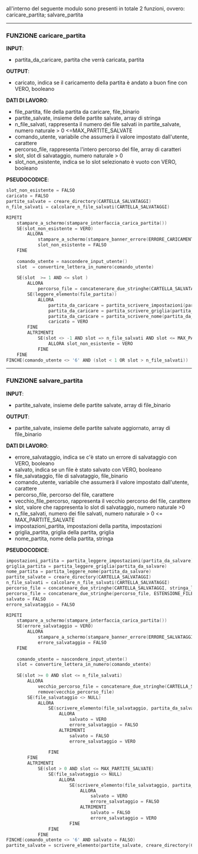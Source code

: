 all'interno del seguente modulo sono presenti in totale 2 funzioni, ovvero: 
caricare_partita; salvare_partita

---
### FUNZIONE  caricare_partita
**INPUT**:
- partita_da_caricare, partita che verrà caricata, partita

**OUTPUT**:
- caricato, indica se il caricamento della partita è andato a buon fine con VERO, booleano

**DATI DI LAVORO**:
- file_partita, file della partita da caricare, file_binario
- partite_salvate, insieme delle partite salvate, array di stringa
- n_file_salvati, rappresenta il numero dei file salvati in partite_salvate, numero naturale > 0 <=MAX_PARTITE_SALVATE 
- comando_utente, variabile che assumerà il valore impostato dall'utente, carattere
- percorso_file, rappresenta l'intero percorso del file, array di caratteri
- slot, slot di salvataggio, numero naturale > 0
- slot_non_esistente, indica se lo slot selezionato è vuoto con VERO, booleano

**PSEUDOCODICE**:
```C
slot_non_esistente = FALSO
caricato = FALSO
partite_salvate = creare_directory(CARTELLA_SALVATAGGI)
n_file_salvati = calcolare_n_file_salvati(CARTELLA_SALVATAGGI)

RIPETI
	stampare_a_schermo(stampare_interfaccia_carica_partita())
	SE(slot_non_esistente = VERO)
		ALLORA	
			stampare_a_schermo(stampare_banner_errore(ERRORE_CARICAMENTO))
			slot_non_esistente = FALSO
	FINE
	
	comando_utente = nascondere_input_utente()
	slot  = convertire_lettera_in_numero(comando_utente)
	
	SE(slot  >= 1 AND <= slot )
		ALLORA 
			percorso_file = concatenerare_due_stringhe(CARTELLA_SALVATAGGI, stringa_leggere_array(partite_salvate[slot - 1]))
		SE(leggere_elemento(file_partita))
			ALLORA 
				partita_da_caricare = partita_scrivere_impostazioni(partita_da_caricare, impostazioni_partita)
				partita_da_caricare = partita_scrivere_griglia(partita_da_caricare, griglia_partita)
				partita_da_caricare = partita_scrivere_nome(partita_da_caricare, nome_partita)
				caricato = VERO
		FINE	
		ALTRIMENTI 
			SE(slot <> -1 AND slot => n_file_salvati AND slot <= MAX_PARTITE_SALVATE))
				ALLORA slot_non_esistente = VERO
			FINE
	FINE
FINCHE(comando_utente <> '6' AND (slot < 1 OR slot > n_file_salvati))
```
---
### FUNZIONE  salvare_partita
**INPUT**:
- partite_salvate, insieme delle partite salvate, array di file_binario

**OUTPUT**:
- partite_salvate, insieme delle partite salvate aggiornato, array di file_binario

**DATI DI LAVORO**:
- errore_salvataggio, indica se c'è stato un errore di salvataggio con VERO, booleano
- salvato, indica se un file è stato salvato con VERO, booleano
- file_salvataggio, file di salvataggio, file_binario
- comando_utente, variabile che assumerà il valore impostato dall'utente, carattere
- percorso_file, percorso del file, carattere
- vecchio_file_percorso, rappresenta il vecchio percorso del file, carattere
- slot, valore che rappresenta lo slot di salvataggio, numero naturale >0
- n_file_salvati, numero dei file salvati, numero naturale > 0 <= MAX_PARTITE_SALVATE
- impostazioni_partita, impostazioni della partita, impostazioni
- griglia_partita, griglia della partita, griglia
- nome_partita, nome della partita, stringa

**PSEUDOCODICE**:
```C
impostazioni_partita = partita_leggere_impostazioni(partita_da_salvare)
griglia_partita = partita_leggere_griglia(partita_da_salvare)
nome_partita = partita_leggere_nome(partita_da_salvare)
partite_salvate = creare_directory(CARTELLA_SALVATAGGI)
n_file_salvati = calcolare_n_file_salvati(CARTELLA_SALVATAGGI)
percorso_file = concatenare_due_stringhe(CARTELLA_SALVATAGGI, stringa_leggere_array(partita_leggere_nome(partita_da_salvare)))
percorso_file = concatenare_due_stringhe(percorso_file, ESTENSIONE_FILE)
salvato = FALSO
errore_salvataggio = FALSO

RIPETI
	stampare_a_schermo(stampare_interfaccia_carica_partita())
	SE(errore_salvataggio = VERO)
		ALLORA 
			stampare_a_schermo(stampare_banner_errore(ERRORE_SALVATAGGIO))
			errore_salvataggio = FALSO
	FINE
	
	comando_utente = nascondere_input_utente()
	slot = convertire_lettera_in_numero(comando_utente)
	
	SE(slot >= 0 AND slot <= n_file_salvati)
		ALLORA 
			vecchio_percorso_file = concatenare_due_stringhe(CARTELLA_SALVATAGGI, stringa_leggere_array(partite_salvate[slot - 1]))
			remove(vecchio_percorso_file)
		SE(file_salvataggio <> NULL)
			ALLORA 
				SE(scrivere_elemento(file_salvataggio, partita_da_salvare))
					ALLORA 
						salvato = VERO
						errore_salvataggio = FALSO
					ALTRIMENTI
						salvato = FALSO
						errore_salvataggio = VERO
					
				FINE		
		FINE	 
		ALTRIMENTI 
			SE(slot > 0 AND slot <= MAX_PARTITE_SALVATE)
				SE(file_salvataggio <> NULL)
					ALLORA 	
						SE(scrivere_elemento(file_salvataggio, partita_da_scrivere))
							ALLORA 
								salvato = VERO
								errore_salvataggio = FALSO
							ALTRIMENTI
								salvato = FALSO
								errore_salvataggio = VERO
						FINE 	
	            FINE
			FINE
FINCHE(comando_utente <> '6' AND salvato = FALSO)
partite_salvate = scrivere_elemento(partite_salvate, creare_directory(CARTELLA_SALVATAGGI))
```